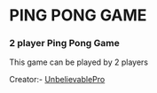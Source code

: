 # PING PONG GAME

### 2 player Ping Pong Game

This game can be played by 2 players

Creator:- [UnbelievablePro](https://github.com/UnbelievablePro)
